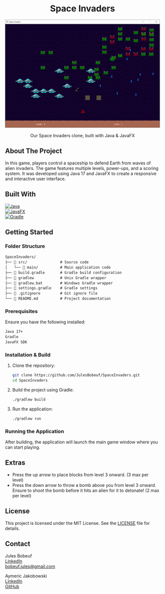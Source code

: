 <div align="center">
  <h1 align="center">Space Invaders</h1>
  <img src="assets/readme-space-invaders.png" alt="Space Invaders Screenshot" width="600">  <p align="center">
    Our Space Invaders clone, built with Java & JavaFX
</div>

## About The Project

In this game, players control a spaceship to defend Earth from waves of alien invaders. The game features multiple levels, power-ups, and a scoring system. It was developed using Java 17 and JavaFX to create a responsive and interactive user interface.

## Built With

[![Java](https://img.shields.io/badge/Java-007396?style=for-the-badge&logo=java&logoColor=white)](https://www.java.com/)  
[![JavaFX](https://img.shields.io/badge/JavaFX-007396?style=for-the-badge&logo=java&logoColor=white)](https://openjfx.io/)  
[![Gradle](https://img.shields.io/badge/Gradle-02303A?style=for-the-badge&logo=gradle&logoColor=white)](https://gradle.org/)

## Getting Started

### Folder Structure

```markdown
SpaceInvaders/
├── 📁 src/               # Source code
│   └── 📁 main/          # Main application code
├── 📄 build.gradle       # Gradle build configuration
├── 📄 gradlew            # Unix Gradle wrapper
├── 📄 gradlew.bat        # Windows Gradle wrapper
├── 📄 settings.gradle    # Gradle settings
├── 📄 .gitignore         # Git ignore file
└── 📄 README.md          # Project documentation
```

### Prerequisites

Ensure you have the following installed:

```sh
Java 17+
Gradle
JavaFX SDK
```

### Installation & Build

1. Clone the repository:

   ```sh
   git clone https://github.com/JulesBobeuf/SpaceInvaders.git
   cd SpaceInvaders
   ```

2. Build the project using Gradle:

   ```sh
   ./gradlew build
   ```

3. Run the application:

   ```sh
   ./gradlew run
   ```

### Running the Application

After building, the application will launch the main game window where you can start playing.

## Extras

- Press the up arrow to place blocks from level 3 onward. (3 max per level)
- Press the down arrow to throw a bomb above you from level 3 onward. Ensure to shoot the bomb before it hits an alien for it to detonate! (2 max per level)

## License

This project is licensed under the MIT License. See the [LICENSE](LICENSE) file for details.

## Contact

Jules Bobeuf  
[LinkedIn](https://www.linkedin.com/in/bobeuf-jules/)  
bobeuf.jules@gmail.com

Aymeric Jakobowski  
[LinkedIn](https://www.linkedin.com/in/aymeric-jakobowski/)  
[GitHub](https://github.com/AymericJak)
